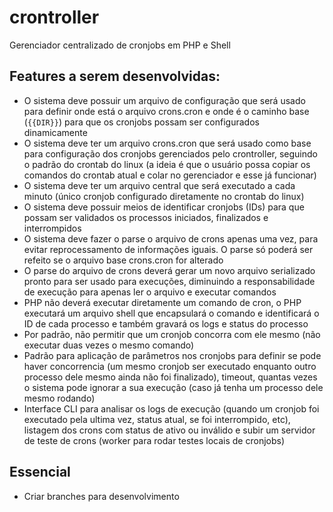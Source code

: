 # crontroller
Gerenciador centralizado de cronjobs em PHP e Shell

## Features a serem desenvolvidas:
- O sistema deve possuir um arquivo de configuração que será usado para definir onde está o arquivo crons.cron e onde é o caminho base (`{{DIR}}`) para que os cronjobs possam ser configurados dinamicamente
- O sistema deve ter um arquivo crons.cron que será usado como base para configuração dos cronjobs gerenciados pelo crontroller, seguindo o padrão do crontab do linux (a ideia é que o usuário possa copiar os comandos do crontab atual e colar no gerenciador e esse já funcionar)
- O sistema deve ter um arquivo central que será executado a cada minuto (único cronjob configurado diretamente no crontab do linux)
- O sistema deve possuir meios de identificar cronjobs (IDs) para que possam ser validados os processos iniciados, finalizados e interrompidos
- O sistema deve fazer o parse o arquivo de crons apenas uma vez, para evitar reprocessamento de informações iguais. O parse só poderá ser refeito se o arquivo base crons.cron for alterado
- O parse do arquivo de crons deverá gerar um novo arquivo serializado pronto para ser usado para execuções, diminuindo a responsabilidade de execução para apenas ler o arquivo e executar comandos
- PHP não deverá executar diretamente um comando de cron, o PHP executará um arquivo shell que encapsulará o comando e identificará o ID de cada processo e também gravará os logs e status do processo
- Por padrão, não permitir que um cronjob concorra com ele mesmo (não executar duas vezes o mesmo comando)
- Padrão para aplicação de parâmetros nos cronjobs para definir se pode haver concorrencia (um mesmo cronjob ser executado enquanto outro processo dele mesmo ainda não foi finalizado), timeout, quantas vezes o sistema pode ignorar a sua execução (caso já tenha um processo dele mesmo rodando)
- Interface CLI para analisar os logs de execução (quando um cronjob foi executado pela ultima vez, status atual, se foi interrompido, etc), listagem dos crons com status de ativo ou inválido e subir um servidor de teste de crons (worker para rodar testes locais de cronjobs)

## Essencial
- Criar branches para desenvolvimento

